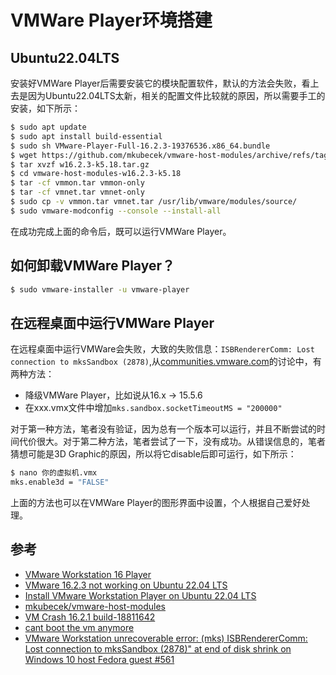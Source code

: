 # VMWare Player环境搭建

## Ubuntu22.04LTS

安装好VMWare Player后需要安装它的模块配置软件，默认的方法会失败，看上去是因为Ubuntu22.04LTS太新，相关的配置文件比较就的原因，所以需要手工的安装，如下所示：

```bash
$ sudo apt update
$ sudo apt install build-essential
$ sudo sh VMware-Player-Full-16.2.3-19376536.x86_64.bundle
$ wget https://github.com/mkubecek/vmware-host-modules/archive/refs/tags/w16.2.3-k5.18.tar.gz
$ tar xvzf w16.2.3-k5.18.tar.gz
$ cd vmware-host-modules-w16.2.3-k5.18
$ tar -cf vmmon.tar vmmon-only
$ tar -cf vmnet.tar vmnet-only
$ sudo cp -v vmmon.tar vmnet.tar /usr/lib/vmware/modules/source/
$ sudo vmware-modconfig --console --install-all
```

在成功完成上面的命令后，既可以运行VMWare Player。

## 如何卸载VMWare Player？

```bash
$ sudo vmware-installer -u vmware-player
```

## 在远程桌面中运行VMWare Player

在远程桌面中运行VMWare会失败，大致的失败信息：`ISBRendererComm: Lost connection to mksSandbox (2878)`,从[communities.vmware.com](https://communities.vmware.com)的讨论中，有两种方法：

- 降级VMWare Player，比如说从16.x -> 15.5.6
- 在xxx.vmx文件中增加`mks.sandbox.socketTimeoutMS = "200000"`

对于第一种方法，笔者没有验证，因为总有一个版本可以运行，并且不断尝试的时间代价很大。对于第二种方法，笔者尝试了一下，没有成功。从错误信息的，笔者猜想可能是3D Graphic的原因，所以将它disable后即可运行，如下所示：

```bash
$ nano 你的虚拟机.vmx
mks.enable3d = "FALSE"
```

上面的方法也可以在VMWare Player的图形界面中设置，个人根据自己爱好处理。



## 参考

- [VMware Workstation 16 Player](https://www.vmware.com/products/workstation-player/workstation-player-evaluation.html)
- [VMware 16.2.3 not working on Ubuntu 22.04 LTS](https://communities.vmware.com/t5/VMware-Workstation-Pro/VMware-16-2-3-not-working-on-Ubuntu-22-04-LTS/td-p/2905535)
- [Install VMware Workstation Player on Ubuntu 22.04 LTS](https://www.how2shout.com/linux/install-vmware-workstation-player-on-ubuntu-22-04-lts/)
- [mkubecek/vmware-host-modules](https://github.com/mkubecek/vmware-host-modules)
- [VM Crash 16.2.1 build-18811642](https://communities.vmware.com/t5/VMware-Workstation-Pro/VM-Crash-16-2-1-build-18811642/td-p/2877469)
- [cant boot the vm anymore](https://communities.vmware.com/t5/VMware-Workstation-Pro/cant-boot-the-vm-anymore/td-p/2879014)
- [VMware Workstation unrecoverable error: (mks) ISBRendererComm: Lost connection to mksSandbox (2878)" at end of disk shrink on Windows 10 host Fedora guest #561](https://github.com/vmware/open-vm-tools/issues/561)